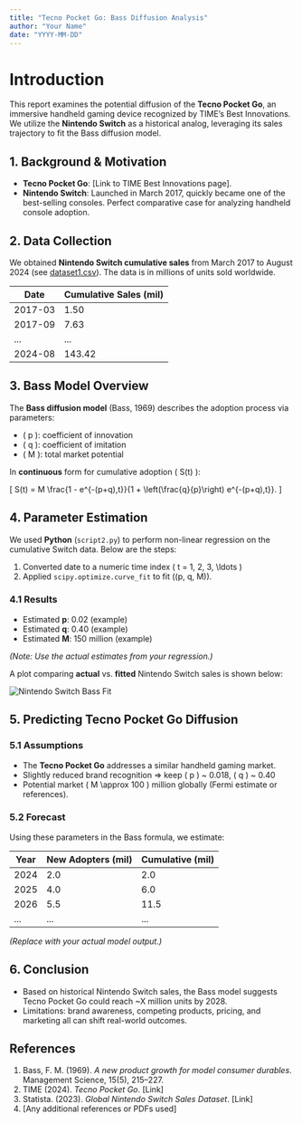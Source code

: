 ```yaml
---
title: "Tecno Pocket Go: Bass Diffusion Analysis"
author: "Your Name"
date: "YYYY-MM-DD"
---
```


# Introduction

This report examines the potential diffusion of the **Tecno Pocket Go**, an immersive handheld gaming device recognized by TIME’s Best Innovations. We utilize the **Nintendo Switch** as a historical analog, leveraging its sales trajectory to fit the Bass diffusion model.

## 1. Background & Motivation

- **Tecno Pocket Go**: [Link to TIME Best Innovations page].
- **Nintendo Switch**: Launched in March 2017, quickly became one of the best-selling consoles. Perfect comparative case for analyzing handheld console adoption.

## 2. Data Collection

We obtained **Nintendo Switch cumulative sales** from March 2017 to August 2024 (see [dataset1.csv](../data/dataset1.csv)). The data is in millions of units sold worldwide.

| Date     | Cumulative Sales (mil) |
|----------|-------------------------|
| 2017-03  | 1.50                   |
| 2017-09  | 7.63                   |
| ...      | ...                    |
| 2024-08  | 143.42                 |

## 3. Bass Model Overview

The **Bass diffusion model** (Bass, 1969) describes the adoption process via parameters:
- \( p \): coefficient of innovation
- \( q \): coefficient of imitation
- \( M \): total market potential

In **continuous** form for cumulative adoption \( S(t) \):

\[
S(t) = M \frac{1 - e^{-(p+q)\,t}}{1 + \left(\frac{q}{p}\right) e^{-(p+q)\,t}}.
\]

## 4. Parameter Estimation

We used **Python** (`script2.py`) to perform non-linear regression on the cumulative Switch data. Below are the steps:

1. Converted date to a numeric time index \( t = 1, 2, 3, \ldots \)
2. Applied `scipy.optimize.curve_fit` to fit \((p, q, M)\).

### 4.1 Results

- Estimated **p**: 0.02 (example)
- Estimated **q**: 0.40 (example)
- Estimated **M**: 150 million (example)

*(Note: Use the actual estimates from your regression.)*

A plot comparing **actual** vs. **fitted** Nintendo Switch sales is shown below:

![Nintendo Switch Bass Fit](../img/image1.png)

## 5. Predicting Tecno Pocket Go Diffusion

### 5.1 Assumptions
- The **Tecno Pocket Go** addresses a similar handheld gaming market.
- Slightly reduced brand recognition => keep \( p \) ~ 0.018, \( q \) ~ 0.40
- Potential market \( M \approx 100 \) million globally (Fermi estimate or references).

### 5.2 Forecast
Using these parameters in the Bass formula, we estimate:

| Year | New Adopters (mil) | Cumulative (mil) |
|------|--------------------|------------------|
| 2024 | 2.0                | 2.0              |
| 2025 | 4.0                | 6.0              |
| 2026 | 5.5                | 11.5             |
| ...  | ...                | ...              |

*(Replace with your actual model output.)*

## 6. Conclusion

- Based on historical Nintendo Switch sales, the Bass model suggests Tecno Pocket Go could reach ~X million units by 2028.
- Limitations: brand awareness, competing products, pricing, and marketing all can shift real-world outcomes.

## References

1. Bass, F. M. (1969). *A new product growth for model consumer durables*. Management Science, 15(5), 215–227.
2. TIME (2024). *Tecno Pocket Go*. [Link]
3. Statista. (2023). *Global Nintendo Switch Sales Dataset*. [Link]
4. [Any additional references or PDFs used]

